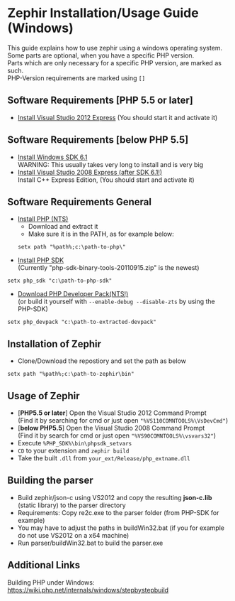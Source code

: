 Zephir Installation/Usage Guide (Windows)
===================
This guide explains how to use zephir using a windows operating system.  
Some parts are optional, when you have a specific PHP version.  
Parts which are only necessary for a specific PHP version, are marked as such.  
PHP-Version requirements are marked using ``[]``

Software Requirements [PHP 5.5 or later]
-----------------------
- [Install Visual Studio 2012 Express](http://www.microsoft.com/en-US/download/details.aspx?id=34673)
(You should start it and activate it)

Software Requirements [below PHP 5.5]
-----------------------
- [Install Windows SDK 6.1](http://www.microsoft.com/en-us/download/details.aspx?id=24826)   
WARNING: This usually takes very long to install and is very big
- [Install Visual Studio 2008 Express (after SDK 6.1!)](http://go.microsoft.com/fwlink/?LinkId=104679)  
Install C++ Express Edition, (You should start and activate it)

Software Requirements General
-----------------------

- [Install PHP (NTS)](http://windows.php.net/download/) 
    - Download and extract it 
    - Make sure it is in the PATH, as for example below:
    ```
    setx path "%path%;c:\path-to-php\"
    ```
- [Install PHP SDK](http://windows.php.net/downloads/php-sdk/)   
(Currently "php-sdk-binary-tools-20110915.zip" is the newest)
```
setx php_sdk "c:\path-to-php-sdk"
```

- [Download PHP Developer Pack(NTS!)](http://windows.php.net/downloads/releases/)  
(or build it yourself with ``--enable-debug --disable-zts`` by using the PHP-SDK)
```
setx php_devpack "c:\path-to-extracted-devpack"
```

Installation of Zephir
----------------------
- Clone/Download the repostiory and set the path as below 
```
setx path "%path%;c:\path-to-zephir\bin"
```

Usage of Zephir
----------------
- [**PHP5.5 or later**] Open the Visual Studio 2012 Command Prompt  
(Find it by searching for cmd or just open ``"%VS110COMNTOOLS%\VsDevCmd"``)
- [**below PHP5.5**] Open the Visual Studio 2008 Command Prompt  
(Find it by search for cmd or just open ``"%VS90COMNTOOLS%\vsvars32"``)
- Execute ``%PHP_SDK%\bin\phpsdk_setvars``
- ``CD`` to your extension and ``zephir build``
- Take the built ``.dll`` from ``your_ext/Release/php_extname.dll``

Building the parser
--------------------
- Build zephir/json-c using VS2012 and copy the resulting **json-c.lib** (static library)
  to the parser directory
- Requirements: Copy re2c.exe to the parser folder (from PHP-SDK for example)
- You may have to adjust the paths in buildWin32.bat (if you for example do not use VS2012 on a x64 machine)
- Run parser/buildWin32.bat to build the parser.exe


Additional Links
------------------
Building PHP under Windows: https://wiki.php.net/internals/windows/stepbystepbuild
